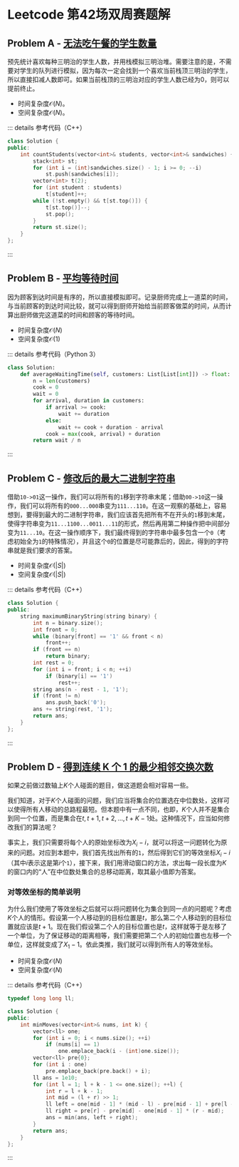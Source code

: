 # Leetcode 第42场双周赛题解

## Problem A - [无法吃午餐的学生数量](https://leetcode-cn.com/problems/number-of-students-unable-to-eat-lunch/)

预先统计喜欢每种三明治的学生人数，并用栈模拟三明治堆。需要注意的是，不需要对学生的队列进行模拟，因为每次一定会找到一个喜欢当前栈顶三明治的学生，所以直接扣减人数即可。如果当前栈顶的三明治对应的学生人数已经为$0$，则可以提前终止。

- 时间复杂度$\mathcal{O}(N)$。
- 空间复杂度$\mathcal{O}(N)$。

::: details 参考代码（C++）

```cpp
class Solution {
public:
    int countStudents(vector<int>& students, vector<int>& sandwiches) {
        stack<int> st;
        for (int i = (int)sandwiches.size() - 1; i >= 0; --i)
            st.push(sandwiches[i]);
        vector<int> t(2);
        for (int student : students)
            t[student]++;
        while (!st.empty() && t[st.top()]) {
            t[st.top()]--;
            st.pop();
        }
        return st.size();
    }
};
```

:::

## Problem B - [平均等待时间](https://leetcode-cn.com/problems/average-waiting-time/)

因为顾客到达时间是有序的，所以直接模拟即可。记录厨师完成上一道菜的时间，与当前顾客的到达时间比较，就可以得到厨师开始给当前顾客做菜的时间，从而计算出厨师做完这道菜的时间和顾客的等待时间。

- 时间复杂度$\mathcal{O}(N)$
- 空间复杂度$\mathcal{O}(1)$

::: details 参考代码（Python 3）

```python
class Solution:
    def averageWaitingTime(self, customers: List[List[int]]) -> float:
        n = len(customers)
        cook = 0
        wait = 0
        for arrival, duration in customers:
            if arrival >= cook:
                wait += duration
            else:
                wait += cook + duration - arrival
            cook = max(cook, arrival) + duration
        return wait / n
```

:::

## Problem C - [修改后的最大二进制字符串](https://leetcode-cn.com/problems/maximum-binary-string-after-change/)

借助`10->01`这一操作，我们可以将所有的`1`移到字符串末尾；借助`00->10`这一操作，我们可以将所有的`000...000`串变为`111...110`。在这一观察的基础上，容易想到，要得到最大的二进制字符串，我们应该首先把所有不在开头的`1`移到末尾，使得字符串变为`11...1100...0011...11`的形式，然后再用第二种操作把中间部分变为`11...10`。在这一操作顺序下，我们最终得到的字符串中最多包含一个`0`（考虑初始全为`1`的特殊情况），并且这个`0`的位置是尽可能靠后的，因此，得到的字符串就是我们要求的答案。

- 时间复杂度$\mathcal{O}(|S|)$
- 空间复杂度$\mathcal{O}(|S|)$

::: details 参考代码（C++）

```cpp
class Solution {
public:
    string maximumBinaryString(string binary) {
        int n = binary.size();
        int front = 0;
        while (binary[front] == '1' && front < n)
            front++;
        if (front == n)
            return binary;
        int rest = 0;
        for (int i = front; i < n; ++i)
            if (binary[i] == '1')
                rest++;
        string ans(n - rest - 1, '1');
        if (front != n)
            ans.push_back('0');
        ans += string(rest, '1');
        return ans;
    }
};
```

:::

## Problem D - [得到连续 K 个 1 的最少相邻交换次数](https://leetcode-cn.com/problems/minimum-adjacent-swaps-for-k-consecutive-ones/)

如果之前做过数轴上$K$个人碰面的题目，做这道题会相对容易一些。

我们知道，对于$K$个人碰面的问题，我们应当将集合的位置选在中位数处，这样可以使得所有人移动的总路程最短。但本题中有一点不同，也即，$K$个人并不是集合到同一个位置，而是集合在$t,t+1,t+2,\dots,t+K-1$处。这种情况下，应当如何修改我们的算法呢？

事实上，我们只需要将每个人的原始坐标改为$X_i-i$，就可以将这一问题转化为原来的问题。对应到本题中，我们首先找出所有的`1`，然后得到它们的等效坐标$X_i-i$（其中$i$表示这是第$i$个`1`），接下来，我们用滑动窗口的方法，求出每一段长度为$K$的窗口内的“人”在中位数处集合的总移动距离，取其最小值即为答案。

### 对等效坐标的简单说明

为什么我们使用了等效坐标之后就可以将问题转化为集合到同一点的问题呢？考虑$K$个人的情形。假设第一个人移动到的目标位置是$t$，那么第二个人移动到的目标位置就应该是$t+1$。现在我们假设第二个人的目标位置也是$t$，这样就等于是左移了一个单位，为了保证移动的距离相等，我们需要把第二个人的初始位置也左移一个单位，这样就变成了$X_1-1$。依此类推，我们就可以得到所有人的等效坐标。

- 时间复杂度$\mathcal{O}(N)$
- 空间复杂度$\mathcal{O}(N)$

::: details 参考代码（C++）

```cpp
typedef long long ll;

class Solution {
public:
    int minMoves(vector<int>& nums, int k) {
        vector<ll> one;
        for (int i = 0; i < nums.size(); ++i)
            if (nums[i] == 1)
                one.emplace_back(i - (int)one.size());
        vector<ll> pre{0};
        for (int i : one)
            pre.emplace_back(pre.back() + i);
        ll ans = 1e10;
        for (int l = 1; l + k - 1 <= one.size(); ++l) {
            int r = l + k - 1;
            int mid = (l + r) >> 1;
            ll left = one[mid - 1] * (mid - l) - pre[mid - 1] + pre[l - 1];
            ll right = pre[r] - pre[mid] - one[mid - 1] * (r - mid);
            ans = min(ans, left + right);
        }
        return ans;
    }
};
```

:::

<Utterances />
